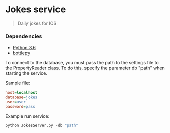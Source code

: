 # Jokes service
> Daily jokes for IOS


### Dependencies
* [Python 3.6](https://www.python.org/)
* [bottlepy](https://bottlepy.org/docs/dev/)

To connect to the database, you must pass the path to the settings file to the PropertyReader class. 
To do this, specify the parameter db "path" when starting the service.

Sample file:
```ini
host=localhost
database=jokes
user=user
password=pass
```

Example run service:
```python
python JokesServer.py -db "path"
```